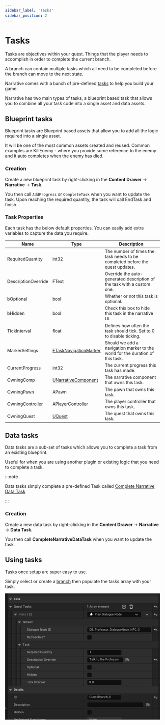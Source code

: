 ```yaml
---
sidebar_label: 'Tasks'
sidebar_position: 2
---
```


# Tasks

Tasks are objectives within your quest. Things that the player needs to accomplish in order to complete the current branch.

A branch can contain multiple tasks which all need to be completed before the branch can move to the next state.

Narrative comes with a bunch of pre-defined [tasks](./index.md) to help you build your game.

Narrative has two main types of tasks, a blueprint based task that allows you to combine all your task code into a single asset and data assets.

## Blueprint tasks

Blueprint tasks are Blueprint based assets that allow you to add all the logic required into a single asset.

It will be one of the most common assets created and reused. Common examples are KillEnemy - where you provide some reference to the enemy and it auto completes when the enemy has died.

### Creation

Create a new blueprint task by right-clicking in the **Content Drawer** -> **Narrative** -> **Task**.

You then call `AddProgress` or `CompleteTask` when you want to update the task. Upon reaching the required quantity, the task will call EndTask and finish.

### Task Properties

Each task has the below default properties. You can easily add extra variables to capture the data you require.

| Name                | Type                                                          | Description                                                                   |
|---------------------|---------------------------------------------------------------|-------------------------------------------------------------------------------|
| RequiredQuantity    | int32                                                         | The number of times the task needs to be completed before the quest updates.  |
| DescriptionOverride | FText                                                         | Override the auto-generated description of the task with a custom one.        |
| bOptional           | bool                                                          | Whether or not this task is optional.                                         |
| bHidden             | bool                                                          | Check this box to hide this task in the narrative UI.                         |
| TickInterval        | float                                                         | Defines how often the task should tick. Set to 0 to disable ticking.          |
| MarkerSettings      | [FTaskNavigationMarker](../../navigator/navigationmarkers.md) | Should we add a navigation marker to the world for the duration of this task. |
| CurrentProgress     | int32                                                         | The current progress this task has made.                                      |
| OwningComp          | [UNarrativeComponent](../../tales-component)                  | The narrative component that owns this task.                                  |
| OwningPawn          | APawn                                                         | The pawn that owns this task.                                                 |
| OwningController    | APlayerController                                             | The player controller that owns this task.                                    |
| OwningQuest         | [UQuest](../../quests)                                        | The quest that owns this task.                                                |

## Data tasks

Data tasks are a sub-set of tasks which allows you to complete a task from an existing blueprint.

Useful for when you are using another plugin or existing logic that you need to complete a task.

:::note

Data tasks simply complete a pre-defined Task called [Complete Narrative Data Task](defaulttasks.md#complete-narrative-data-task)

:::

### Creation

Create a new data task by right-clicking in the **Content Drawer** -> **Narrative** -> **Data Task**.

You then call **CompleteNarrativeDataTask** when you want to update the task.

## Using tasks

Tasks once setup are super easy to use.

Simply select or create a [branch](../branches.md) then populate the tasks array with your task.

![quest-tasks.png](..%2F..%2F..%2F..%2Fstatic%2Fimg%2Fquests%2Fquest-tasks.png)